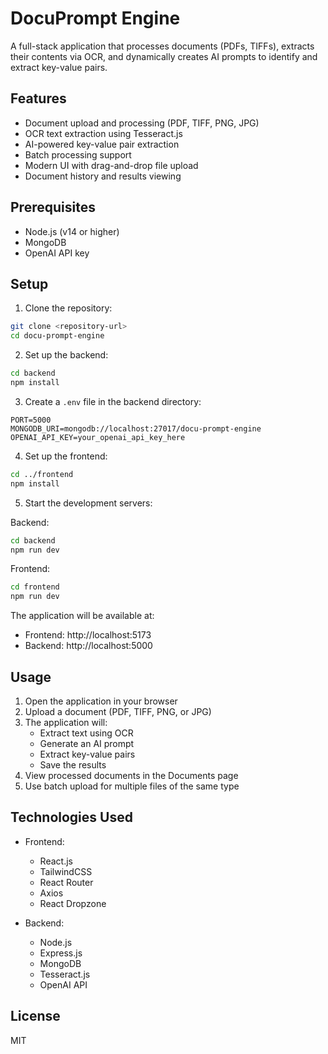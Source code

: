 # DocuPrompt Engine

A full-stack application that processes documents (PDFs, TIFFs), extracts their contents via OCR, and dynamically creates AI prompts to identify and extract key-value pairs.

## Features

- Document upload and processing (PDF, TIFF, PNG, JPG)
- OCR text extraction using Tesseract.js
- AI-powered key-value pair extraction
- Batch processing support
- Modern UI with drag-and-drop file upload
- Document history and results viewing

## Prerequisites

- Node.js (v14 or higher)
- MongoDB
- OpenAI API key

## Setup

1. Clone the repository:

```bash
git clone <repository-url>
cd docu-prompt-engine
```

2. Set up the backend:

```bash
cd backend
npm install
```

3. Create a `.env` file in the backend directory:

```
PORT=5000
MONGODB_URI=mongodb://localhost:27017/docu-prompt-engine
OPENAI_API_KEY=your_openai_api_key_here
```

4. Set up the frontend:

```bash
cd ../frontend
npm install
```

5. Start the development servers:

Backend:

```bash
cd backend
npm run dev
```

Frontend:

```bash
cd frontend
npm run dev
```

The application will be available at:

- Frontend: http://localhost:5173
- Backend: http://localhost:5000

## Usage

1. Open the application in your browser
2. Upload a document (PDF, TIFF, PNG, or JPG)
3. The application will:
   - Extract text using OCR
   - Generate an AI prompt
   - Extract key-value pairs
   - Save the results
4. View processed documents in the Documents page
5. Use batch upload for multiple files of the same type

## Technologies Used

- Frontend:

  - React.js
  - TailwindCSS
  - React Router
  - Axios
  - React Dropzone

- Backend:
  - Node.js
  - Express.js
  - MongoDB
  - Tesseract.js
  - OpenAI API

## License

MIT
